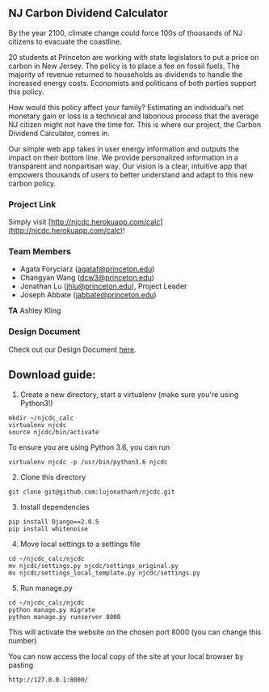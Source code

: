 ## NJ Carbon Dividend Calculator
By the year 2100, climate change could force 100s of thousands of NJ citizens to evacuate the coastline. 

20 students at Princeton are working with state legislators to put a price on carbon in New Jersey. 
The policy is to place a fee on fossil fuels, The majority of revenue returned to households as dividends to handle the increased energy costs. Economists and politicans of both parties support this policy.

How would this policy affect your family? Estimating an individual’s net monetary gain or loss is a technical and laborious process that the average NJ citizen might not have the time for.
This is where our project, the Carbon Dividend Calculator, comes in.

Our simple web app takes in user energy information and outputs the impact on their bottom line.
We provide personalized information in a transparent and nonpartisan way. 
Our vision is a clear, intuitive app that empowers thousands of users to better understand and adapt to this new carbon policy.

### Project Link
Simply visit [http://njcdc.herokuapp.com/calc](http://njcdc.herokuapp.com/calc)!

### Team Members
* Agata Foryciarz (agataf@princeton.edu)
* Changyan Wang (dcw3@princeton.edu)
* Jonathan Lu (jhlu@princeton.edu), Project Leader
* Joseph Abbate (jabbate@princeton.edu)

**TA** Ashley Kling

### Design Document
Check out our Design Document [here](https://docs.google.com/document/d/1fbyBMIPSoOc2NCIeDV0IEIyHV9j41kQMEy9_4SR4y1I/edit?usp=sharing).

## Download guide:
1. Create a new directory, start a virtualenv (make sure you're using Python3!)
```
mkdir ~/njcdc_calc
virtualenv njcdc
source njcdc/bin/activate
```
To ensure you are using Python 3.6, you can run
```
virtualenv njcdc -p /usr/bin/python3.6 njcdc
```
2. Clone this directory
```
git clone git@github.com:lujonathanh/njcdc.git
```
3. Install dependencies
```
pip install Django==2.0.5
pip install whitenoise
```
4. Move local settings to a settings file
```
cd ~/njcdc_calc/njcdc 
mv njcdc/settings.py njcdc/settings_original.py
mv njcdc/settings_local_template.py njcdc/settings.py
```
5. Run manage.py
```
cd ~/njcdc_calc/njcdc
python manage.py migrate
python manage.py runserver 8000
```
This will activate the website on the chosen port 8000 (you can change this number)

You can now access the local copy of the site at your local browser by pasting
```
http://127.0.0.1:8000/
```

